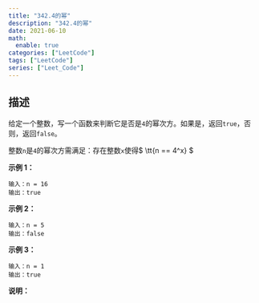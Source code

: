 ```yaml
---
title: "342.4的幂"
description: "342.4的幂"
date: 2021-06-10
math:
  enable: true
categories: ["LeetCode"]
tags: ["LeetCode"]
series: ["Leet_Code"]
---
```



## 描述

给定一个整数，写一个函数来判断它是否是`4`的幂次方。如果是，返回`true`，否则，返回`false`。

整数`n`是`4`的幂次方需满足：存在整数`x`使得$ \tt{n == 4^x} $

**示例 1：**

```
输入：n = 16
输出：true
```

**示例 2：**

```
输入：n = 5
输出：false
```

**示例 3：**

```
输入：n = 1
输出：true
```

**说明：**